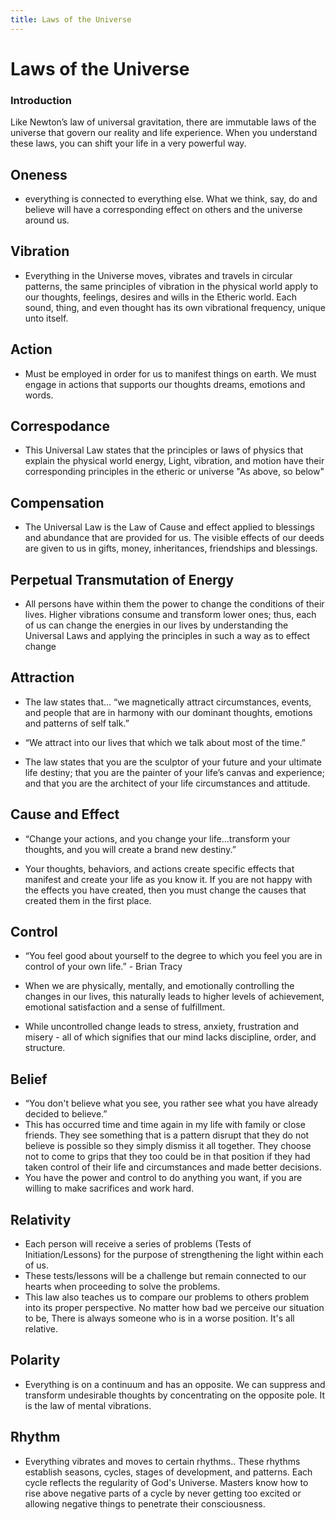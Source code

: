 ```yaml
---
title: Laws of the Universe
---
```


# Laws of the Universe

### Introduction 

Like Newton’s law of universal gravitation, there are immutable laws of the universe that govern our reality and life experience. When you understand these laws, you can shift your life in a very powerful way.

## Oneness 
- everything is connected to everything else. What we think, say, do and believe will have a corresponding effect on others and the universe around us.

## Vibration

- Everything in the Universe moves, vibrates and travels in circular patterns, the same principles of vibration in the physical world apply to our thoughts, feelings, desires and wills in the Etheric world. Each sound, thing, and even thought has its own vibrational frequency, unique unto itself.

## Action

- Must be employed in order for us to manifest things on earth. We must engage in actions that supports our thoughts dreams, emotions and words.

## Correspodance

- This Universal Law states that the principles or laws of physics that explain the physical world energy, Light, vibration, and motion have their corresponding principles in the etheric or universe "As above, so below"

## Compensation

- The Universal Law is the Law of Cause and effect applied to blessings and abundance that are provided for us. The visible effects of our deeds are given to us in gifts, money, inheritances, friendships and blessings.

## Perpetual Transmutation of Energy

- All persons have within them the power to change the conditions of their lives. Higher vibrations consume and transform lower ones; thus, each of us can change the energies in our lives by understanding the Universal Laws and applying the principles in such a way as to effect change

## Attraction

- The law states that… “we magnetically attract circumstances, events, and people that are in harmony with our dominant thoughts, emotions and patterns of self talk.” 
- “We attract into our lives that which we talk about most of the time.”

- The law states that you are the sculptor of your future and your ultimate life destiny; that you are the painter of your life’s canvas and experience; and that you are the architect of your life circumstances and attitude. 

## Cause and Effect

- “Change your actions, and you change your life...transform your thoughts, and you will create a brand new destiny.” 

- Your thoughts, behaviors, and actions create specific effects that manifest and create your life as you know it. If you are not happy with the effects you have created, then you must change the causes that created them in the first place. 

## Control

- “You feel good about yourself to the degree to which you feel you are in control of your own life.” - Brian Tracy

- When we are physically, mentally, and emotionally controlling the changes in our lives, this naturally leads to higher levels of achievement, emotional satisfaction and a sense of fulfillment. 
- While uncontrolled change leads to stress, anxiety, frustration and misery - all of which signifies that our mind lacks discipline, order, and structure. 

## Belief

- “You don't believe what you see, you rather see what you have already decided to believe.” 
- This has occurred time and time again in my life with family or close friends. They see something that is a pattern disrupt that they do not believe is possible so they simply dismiss it all together. They choose not to come to grips that they too could be in that position if they had taken control of their life and circumstances and made better decisions. 
- You have the power and control to do anything you want, if you are willing to make sacrifices and work hard. 

## Relativity

- Each person will receive a series of problems (Tests of Initiation/Lessons) for the purpose of strengthening the light within each of us. 
- These tests/lessons will be a challenge but remain connected to our hearts when proceeding to solve the problems. 
- This law also teaches us to compare our problems to others problem into its proper perspective. No matter how bad we perceive our situation to be, There is always someone who is in a worse position. It's all relative.

## Polarity

- Everything is on a continuum and has an opposite. We can suppress and transform undesirable thoughts by concentrating on the opposite pole. It is the law of mental vibrations.

## Rhythm

- Everything vibrates and moves to certain rhythms.. These rhythms establish seasons, cycles, stages of development, and patterns. Each cycle reflects the regularity of God's Universe. Masters know how to rise above negative parts of a cycle by never getting too excited or allowing negative things to penetrate their consciousness.
